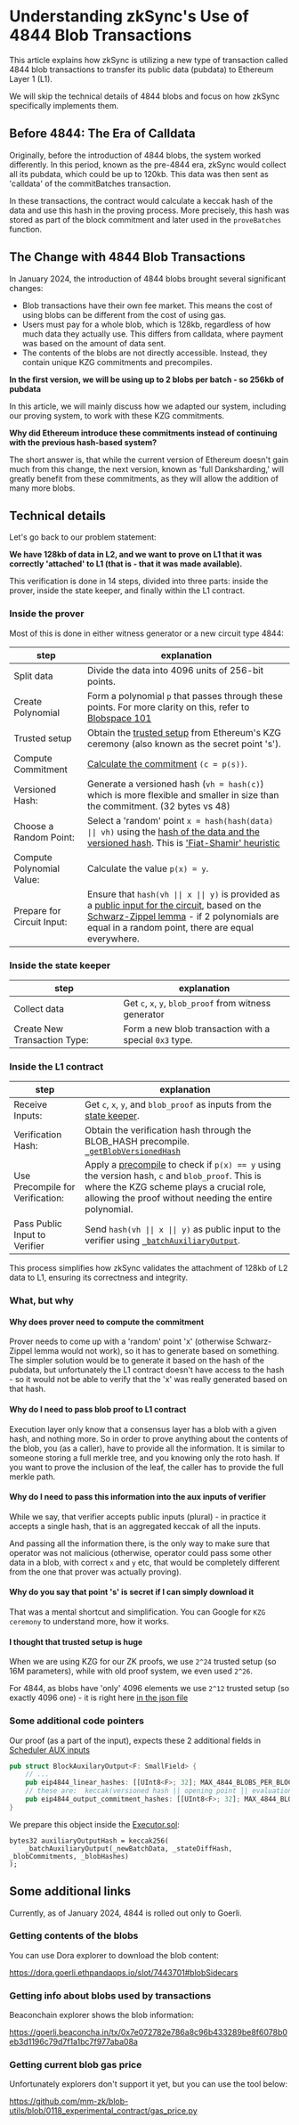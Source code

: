 # Understanding zkSync's Use of 4844 Blob Transactions

This article explains how zkSync is utilizing a new type of transaction called 4844 blob transactions to transfer its
public data (pubdata) to Ethereum Layer 1 (L1).

We will skip the technical details of 4844 blobs and focus on how zkSync specifically implements them.

## Before 4844: The Era of Calldata

Originally, before the introduction of 4844 blobs, the system worked differently. In this period, known as the pre-4844
era, zkSync would collect all its pubdata, which could be up to 120kb. This data was then sent as 'calldata' of the
commitBatches transaction.

In these transactions, the contract would calculate a keccak hash of the data and use this hash in the proving process.
More precisely, this hash was stored as part of the block commitment and later used in the `proveBatches` function.

## The Change with 4844 Blob Transactions

In January 2024, the introduction of 4844 blobs brought several significant changes:

- Blob transactions have their own fee market. This means the cost of using blobs can be different from the cost of
  using gas.
- Users must pay for a whole blob, which is 128kb, regardless of how much data they actually use. This differs from
  calldata, where payment was based on the amount of data sent.
- The contents of the blobs are not directly accessible. Instead, they contain unique KZG commitments and precompiles.

**In the first version, we will be using up to 2 blobs per batch - so 256kb of pubdata**

In this article, we will mainly discuss how we adapted our system, including our proving system, to work with these KZG
commitments.

**Why did Ethereum introduce these commitments instead of continuing with the previous hash-based system?**

The short answer is, that while the current version of Ethereum doesn't gain much from this change, the next version,
known as 'full Danksharding,' will greatly benefit from these commitments, as they will allow the addition of many more
blobs.

## Technical details

Let's go back to our problem statement:

**We have 128kb of data in L2, and we want to prove on L1 that it was correctly 'attached' to L1 (that is - that it was
made available).**

This verification is done in 14 steps, divided into three parts: inside the prover, inside the state keeper, and finally
within the L1 contract.

### Inside the prover

Most of this is done in either witness generator or a new circuit type 4844:

| step                       | explanation                                                                                                                                                                                                                                  |
| -------------------------- | -------------------------------------------------------------------------------------------------------------------------------------------------------------------------------------------------------------------------------------------- |
| Split data                 | Divide the data into 4096 units of 256-bit points.                                                                                                                                                                                           |
| Create Polynomial          | Form a polynomial `p` that passes through these points. For more clarity on this, refer to [Blobspace 101][blobspace_101]                                                                                                                    |
| Trusted setup              | Obtain the [trusted setup][trusted_setup] from Ethereum's KZG ceremony (also known as the secret point 's').                                                                                                                                 |
| Compute Commitment         | [Calculate the commitment][compute_commitment] `(c = p(s))`.                                                                                                                                                                                 |
| Versioned Hash:            | Generate a versioned hash (`vh = hash(c)`) which is more flexible and smaller in size than the commitment. (32 bytes vs 48)                                                                                                                  |
| Choose a Random Point:     | Select a 'random' point `x = hash(hash(data) \|\| vh)` using the [hash of the data and the versioned hash][random_point_selection]. This is ['Fiat-Shamir' heuristic][fiat_shamir]                                                           |
| Compute Polynomial Value:  | Calculate the value `p(x) = y`.                                                                                                                                                                                                              |
| Prepare for Circuit Input: | Ensure that `hash(vh \|\| x \|\| y)` is provided as a [public input for the circuit][scheduler_expect_4844], based on the [Schwarz-Zippel lemma][schwarz_zippel] - if 2 polynomials are equal in a random point, there are equal everywhere. |

### Inside the state keeper

| step                         | explanation                                            |
| ---------------------------- | ------------------------------------------------------ |
| Collect data                 | Get `c`, `x`, `y`, `blob_proof` from witness generator |
| Create New Transaction Type: | Form a new blob transaction with a special `0x3` type. |

### Inside the L1 contract

| step                             | explanation                                                                                                                                                                                                              |
| -------------------------------- | ------------------------------------------------------------------------------------------------------------------------------------------------------------------------------------------------------------------------ |
| Receive Inputs:                  | Get `c`, `x`, `y`, and `blob_proof` as inputs from the [state keeper][executor_inputs].                                                                                                                                  |
| Verification Hash:               | Obtain the verification hash through the BLOB_HASH precompile. [`_getBlobVersionedHash`][get_blob_vhash]                                                                                                                 |
| Use Precompile for Verification: | Apply a [precompile][precompile_4844] to check if `p(x) == y` using the version hash, `c` and `blob_proof`. This is where the KZG scheme plays a crucial role, allowing the proof without needing the entire polynomial. |
| Pass Public Input to Verifier    | Send `hash(vh \|\| x \|\| y)` as public input to the verifier using [`_batchAuxiliaryOutput`][executor_aux].                                                                                                             |

This process simplifies how zkSync validates the attachment of 128kb of L2 data to L1, ensuring its correctness and
integrity.

### What, but why

#### Why does prover need to compute the commitment

Prover needs to come up with a 'random' point 'x' (otherwise Schwarz-Zippel lemma would not work), so it has to generate
based on something. The simpler solution would be to generate it based on the hash of the pubdata, but unfortunately the
L1 contract doesn't have access to the hash - so it would not be able to verify that the 'x' was really generated based
on that hash.

#### Why do I need to pass blob proof to L1 contract

Execution layer only know that a consensus layer has a blob with a given hash, and nothing more. So in order to prove
anything about the contents of the blob, you (as a caller), have to provide all the information. It is similar to
someone storing a full merkle tree, and you knowing only the roto hash. If you want to prove the inclusion of the leaf,
the caller has to provide the full merkle path.

#### Why do I need to pass this information into the aux inputs of verifier

While we say, that verifier accepts public inputs (plural) - in practice it accepts a single hash, that is an aggregated
keccak of all the inputs.

And passing all the information there, is the only way to make sure that operator was not malicious (otherwise, operator
could pass some other data in a blob, with correct `x` and `y` etc, that would be completely different from the one that
prover was actually proving).

#### Why do you say that point 's' is secret if I can simply download it

That was a mental shortcut and simplification. You can Google for `KZG ceremony` to understand more, how it works.

#### I thought that trusted setup is huge

When we are using KZG for our ZK proofs, we use `2^24` trusted setup (so 16M parameters), while with old proof system,
we even used `2^26`.

For 4844, as blobs have 'only' 4096 elements we use `2^12` trusted setup (so exactly 4096 one) - it is right here [in
the json file][trusted_setup_json]

### Some additional code pointers

Our proof (as a part of the input), expects these 2 additional fields in [Scheduler AUX inputs][scheduler_aux]

```rust
pub struct BlockAuxilaryOutput<F: SmallField> {
    // ...
    pub eip4844_linear_hashes: [[UInt8<F>; 32]; MAX_4844_BLOBS_PER_BLOCK],
    // these are:  keccak(versioned hash || opening point || evaluation value)
    pub eip4844_output_commitment_hashes: [[UInt8<F>; 32]; MAX_4844_BLOBS_PER_BLOCK],
}

```

We prepare this object inside the [Executor.sol][executor_aux]:

```solidity
bytes32 auxiliaryOutputHash = keccak256(
    _batchAuxiliaryOutput(_newBatchData, _stateDiffHash, _blobCommitments, _blobHashes)
);
```

## Some additional links

Currently, as of January 2024, 4844 is rolled out only to Goerli.

### Getting contents of the blobs

You can use Dora explorer to download the blob content:

<https://dora.goerli.ethpandaops.io/slot/7443701#blobSidecars>

### Getting info about blobs used by transactions

Beaconchain explorer shows the blob information:

<https://goerli.beaconcha.in/tx/0x7e072782e786a8c96b433289be8f6078b0eb3d1196c79d7f1a1bc7f977aba08a>

### Getting current blob gas price

Unfortunately explorers don't support it yet, but you can use the tool below:

<https://github.com/mm-zk/blob-utils/blob/0118_experimental_contract/gas_price.py>

[executor_aux]:
  https://github.com/matter-labs/era-contracts/blob/abcbaf390a30c09eb53ae83d84bebab95a8003f7/l1-contracts/contracts/zksync/facets/Executor.sol#L449C14-L449C35
[scheduler_aux]:
  https://github.com/matter-labs/era-zkevm_circuits/blob/1ad655514b69edcb6ad70205a1f6bd7f89a39e72/src/scheduler/block_header/mod.rs#L58
  'scheduler aux'
[blobspace_101]: https://domothy.com/blobspace/
[trusted_setup]:
  https://github.com/matter-labs/era-zkevm_test_harness/blob/aaa494122bc1ef48d22201d6e12e0a0d066d7647/src/kzg/mod.rs#L84
[compute_commitment]:
  https://github.com/matter-labs/era-zkevm_test_harness/blob/aaa494122bc1ef48d22201d6e12e0a0d066d7647/src/kzg/mod.rs#L150
[fiat_shamir]: https://en.wikipedia.org/wiki/Fiat%E2%80%93Shamir_heuristic
[schwarz_zippel]: https://en.wikipedia.org/wiki/Schwartz%E2%80%93Zippel_lemma
[executor_inputs]:
  https://github.com/matter-labs/era-contracts/blob/abcbaf390a30c09eb53ae83d84bebab95a8003f7/l1-contracts/contracts/zksync/facets/Executor.sol#L513
[precompile_4844]: https://github.com/ethereum/EIPs/blob/master/EIPS/eip-4844.md#point-evaluation-precompile
[trusted_setup_json]:
  https://github.com/matter-labs/era-zkevm_test_harness/blob/aaa494122bc1ef48d22201d6e12e0a0d066d7647/src/kzg/trusted_setup.json
[random_point_selection]:
  https://github.com/matter-labs/era-zkevm_circuits/blob/1ad655514b69edcb6ad70205a1f6bd7f89a39e72/src/eip_4844/mod.rs#L156
[scheduler_expect_4844]:
  https://github.com/matter-labs/era-zkevm_circuits/blob/1ad655514b69edcb6ad70205a1f6bd7f89a39e72/src/scheduler/mod.rs#L1138
[get_blob_vhash]:
  https://github.com/matter-labs/era-contracts/blob/abcbaf390a30c09eb53ae83d84bebab95a8003f7/l1-contracts/contracts/zksync/facets/Executor.sol#L574
